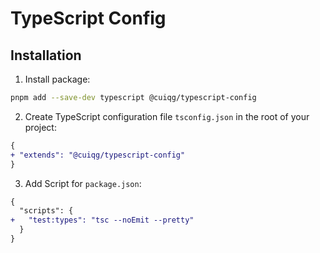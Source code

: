 # TypeScript Config

## Installation

1. Install package:

```sh
pnpm add --save-dev typescript @cuiqg/typescript-config
```

2. Create TypeScript configuration file `tsconfig.json` in the root of your project:

```diff json
{
+ "extends": "@cuiqg/typescript-config"
}
```

3. Add Script for `package.json`:

```diff json
{
  "scripts": {
+   "test:types": "tsc --noEmit --pretty"
  }
}
```
